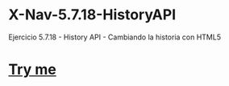 # X-Nav-5.7.18-HistoryAPI
Ejercicio 5.7.18 - History API - Cambiando la historia con HTML5

# [Try me]( https://arturo-rb.github.io/X-Nav-5.7.18-HistoryAPI/biblio.html)
